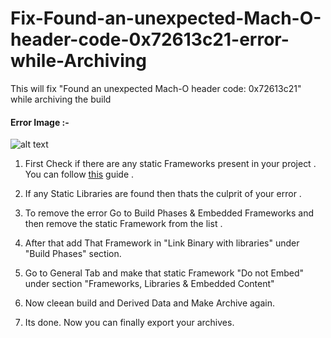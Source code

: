 # Fix-Found-an-unexpected-Mach-O-header-code-0x72613c21-error-while-Archiving
This will fix "Found an unexpected Mach-O header code: 0x72613c21" while archiving the build

#### Error Image :- 

![alt text](https://i.stack.imgur.com/7TiFe.png)

1. First Check if there are any static Frameworks present in your project . You can follow [this](https://github.com/SwiftGuides/How-to-Check-Static-and-Dynamic-Framework) guide .

2. If any Static Libraries are found then thats the culprit of your error .

3. To remove the error Go to Build Phases & Embedded Frameworks and then remove the static Framework from the list .

4. After that add That Framework in "Link Binary with libraries" under "Build Phases" section.

5. Go to General Tab and make that static Framework "Do not Embed" under section "Frameworks, Libraries & Embedded Content"

6. Now cleean build and Derived Data and Make Archive again.

7. Its done. Now you can finally export your archives. 
